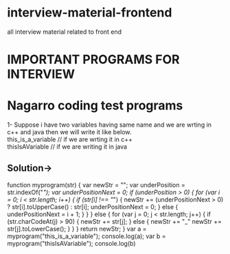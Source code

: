 # interview-material-frontend
all interview material related to front end

# IMPORTANT PROGRAMS FOR INTERVIEW

# Nagarro coding test programs

1- Suppose i have two variables having same name and we are wrting in c++ and java then we will write it like below. <br>
   this_is_a_variable        // if we are wrting it in c++  <br>
   thisIsAVariable          // if we are writing it in java <br>
   
   Solution->
   ----------
   function myprogram(str) {
    var newStr = "";
    var underPosition = str.indexOf("_");
    var underPositionNext = 0;
    if (underPosition > 0) {
        for (var i = 0; i < str.length; i++) {
            if (str[i] !== "_") {
                newStr += (underPositionNext > 0) ? str[i].toUpperCase() : str[i];
                underPositionNext = 0;
            } else {
                underPositionNext = i + 1;
            }
        }
    } else {
        for (var j = 0; j < str.length; j++) {
            if (str.charCodeAt(j) > 90) {
                newStr += str[j];
            } else {
                newStr += "_"
                newStr += str[j].toLowerCase();
            }
        }
    }
    return newStr;
}
var a = myprogram("this_is_a_variable");
console.log(a);
var b = myprogram("thisIsAVariable");
console.log(b)
              
